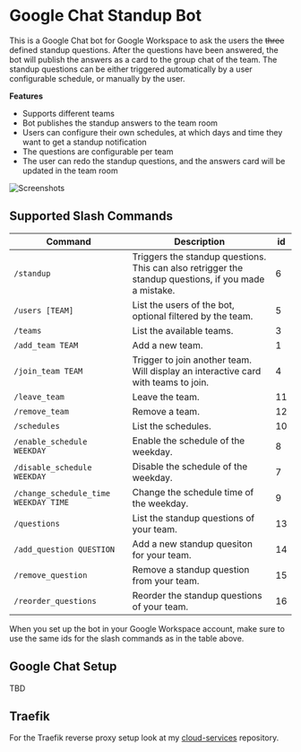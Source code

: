 # Google Chat Standup Bot

This is a Google Chat bot for Google Workspace to ask the users the ~~three~~ defined standup questions. 
After the questions have been answered, the bot will publish the answers as a card to the group chat of the team. 
The standup questions can be either triggered automatically by a user configurable schedule, or manually by the user.

**Features**

* Supports different teams
* Bot publishes the standup answers to the team room
* Users can configure their own schedules, at which days and time they want to get a standup notification
* The questions are configurable per team
* The user can redo the standup questions, and the answers card will be updated in the team room

![Screenshots](images/screenshots.png)

## Supported Slash Commands

| Command | Description | id |
| ------- | ----------- | ---|
| `/standup` | Triggers the standup questions. This can also retrigger the standup questions, if you made a mistake. | 6 |
| `/users [TEAM]` | List the users of the bot, optional filtered by the team. | 5 |
| `/teams` | List the available teams. | 3 |
| `/add_team TEAM` | Add a new team. | 1 |
| `/join_team TEAM` | Trigger to join another team. Will display an interactive card with teams to join. | 4 |
| `/leave_team` | Leave the team. | 11 |
| `/remove_team` | Remove a team. | 12 |
| `/schedules` | List the schedules. | 10 |
| `/enable_schedule WEEKDAY` | Enable the schedule of the weekday. | 8 |
| `/disable_schedule WEEKDAY` | Disable the schedule of the weekday. | 7 |
| `/change_schedule_time WEEKDAY TIME` | Change the schedule time of the weekday. | 9 |
| `/questions` | List the standup questions of your team. | 13 |
| `/add_question QUESTION` | Add a new standup quesiton for your team. | 14 |
| `/remove_question` | Remove a standup question from your team. | 15 |
| `/reorder_questions` | Reorder the standup questions of your team. | 16 |

When you set up the bot in your Google Workspace account, make sure to use the same ids for the slash commands as in the table above.

## Google Chat Setup

TBD

## Traefik

For the Traefik reverse proxy setup look at my [cloud-services](https://github.com/samuelba/cloud-services/tree/master/traefik) repository.
